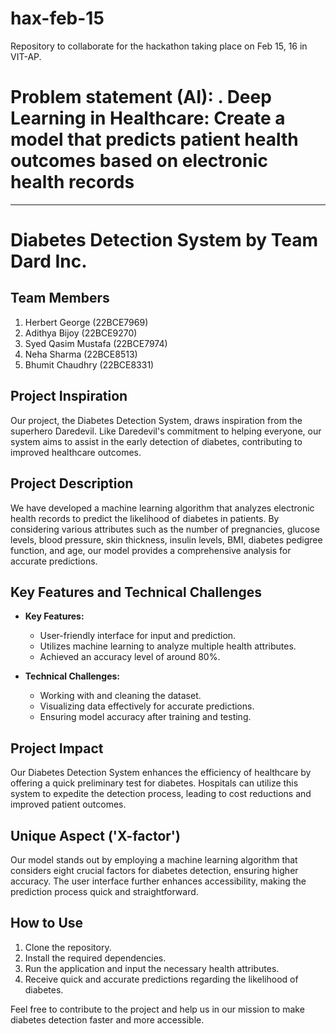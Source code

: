 # hax-feb-15

Repository to collaborate for the hackathon taking place on Feb 15, 16 in VIT-AP.

# Problem statement (AI): . Deep Learning in Healthcare: Create a model that predicts patient health outcomes based on electronic health records

---

# Diabetes Detection System by Team Dard Inc.

## Team Members

1. Herbert George (22BCE7969)
2. Adithya Bijoy (22BCE9270)
3. Syed Qasim Mustafa (22BCE7974)
4. Neha Sharma (22BCE8513)
5. Bhumit Chaudhry (22BCE8331) 

## Project Inspiration
Our project, the Diabetes Detection System, draws inspiration from the superhero Daredevil. Like Daredevil's commitment to helping everyone, our system aims to assist in the early detection of diabetes, contributing to improved healthcare outcomes.

## Project Description
We have developed a machine learning algorithm that analyzes electronic health records to predict the likelihood of diabetes in patients. By considering various attributes such as the number of pregnancies, glucose levels, blood pressure, skin thickness, insulin levels, BMI, diabetes pedigree function, and age, our model provides a comprehensive analysis for accurate predictions.

## Key Features and Technical Challenges
- **Key Features:**
  - User-friendly interface for input and prediction.
  - Utilizes machine learning to analyze multiple health attributes.
  - Achieved an accuracy level of around 80%.

- **Technical Challenges:**
  - Working with and cleaning the dataset.
  - Visualizing data effectively for accurate predictions.
  - Ensuring model accuracy after training and testing.

## Project Impact
Our Diabetes Detection System enhances the efficiency of healthcare by offering a quick preliminary test for diabetes. Hospitals can utilize this system to expedite the detection process, leading to cost reductions and improved patient outcomes.

## Unique Aspect ('X-factor')
Our model stands out by employing a machine learning algorithm that considers eight crucial factors for diabetes detection, ensuring higher accuracy. The user interface further enhances accessibility, making the prediction process quick and straightforward.

## How to Use
1. Clone the repository.
2. Install the required dependencies.
3. Run the application and input the necessary health attributes.
4. Receive quick and accurate predictions regarding the likelihood of diabetes.

Feel free to contribute to the project and help us in our mission to make diabetes detection faster and more accessible.
